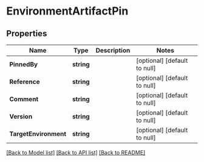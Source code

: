 # EnvironmentArtifactPin

## Properties
Name | Type | Description | Notes
------------ | ------------- | ------------- | -------------
**PinnedBy** | **string** |  | [optional] [default to null]
**Reference** | **string** |  | [optional] [default to null]
**Comment** | **string** |  | [optional] [default to null]
**Version** | **string** |  | [optional] [default to null]
**TargetEnvironment** | **string** |  | [optional] [default to null]

[[Back to Model list]](../README.md#documentation-for-models) [[Back to API list]](../README.md#documentation-for-api-endpoints) [[Back to README]](../README.md)


